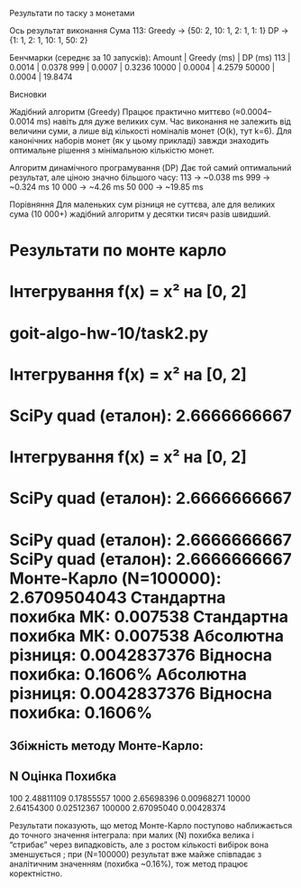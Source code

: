 Результати по таску з монетами 

Ось результат виконання
Сума 113:
Greedy -> {50: 2, 10: 1, 2: 1, 1: 1}
DP -> {1: 1, 2: 1, 10: 1, 50: 2}

Бенчмарки (середнє за 10 запусків):
Amount | Greedy (ms) | DP (ms)
113 | 0.0014 | 0.0378
999 | 0.0007 | 0.3236
10000 | 0.0004 | 4.2579
50000 | 0.0004 | 19.8474

Висновки

Жадібний алгоритм (Greedy)
Працює практично миттєво (≈0.0004–0.0014 ms) навіть для дуже великих сум.
Час виконання не залежить від величини суми, а лише від кількості номіналів монет (O(k), тут k=6).
Для канонічних наборів монет (як у цьому прикладі) завжди знаходить оптимальне рішення з мінімальною кількістю монет.

Алгоритм динамічного програмування (DP)
Дає той самий оптимальний результат, але ціною значно більшого часу:
113 → ~0.038 ms
999 → ~0.324 ms
10 000 → ~4.26 ms
50 000 → ~19.85 ms

Порівняння
Для маленьких сум різниця не суттєва, але для великих сума (10 000+) жадібний алгоритм у десятки тисяч разів швидший.

Результати по монте карло
==================================================
Інтегрування f(x) = x² на [0, 2]
==================================================
goit-algo-hw-10/task2.py
==================================================
Інтегрування f(x) = x² на [0, 2]
==================================================
SciPy quad (еталон):      2.6666666667
==================================================
Інтегрування f(x) = x² на [0, 2]
==================================================
SciPy quad (еталон):      2.6666666667
==================================================
SciPy quad (еталон):      2.6666666667
SciPy quad (еталон):      2.6666666667
Монте-Карло (N=100000):      2.6709504043
Стандартна похибка МК:    0.007538
Стандартна похибка МК:    0.007538
Абсолютна різниця:        0.0042837376
Відносна похибка:         0.1606%
Абсолютна різниця:        0.0042837376
Відносна похибка:         0.1606%
==================================================

Збіжність методу Монте-Карло:
--------------------------------------------------
N          Оцінка          Похибка
--------------------------------------------------
100        2.48811109      0.17855557
1000       2.65698396      0.00968271
10000      2.64154300      0.02512367
100000     2.67095040      0.00428374

Результати показують, що метод Монте-Карло поступово наближається до точного значення інтеграла: при малих (N) похибка велика і “стрибає” через випадковість, але з ростом кількості вибірок вона зменшується ; при (N=100000) результат вже майже співпадає з аналітичним значенням (похибка ~0.16%), тож метод працює коректністно.
